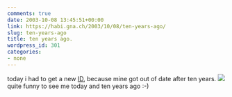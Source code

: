 ```yaml
---
comments: true
date: 2003-10-08 13:45:51+00:00
link: https://habi.gna.ch/2003/10/08/ten-years-ago/
slug: ten-years-ago
title: ten years ago.
wordpress_id: 301
categories:
- none
---
```


today i had to get a new [ID](http://bern.ch/Go.cfm?NA=C), because mine got out of date after ten years.
![](https://habi.gna.ch/blog/images/habi.habi.jpg)
quite funny to see me today and ten years ago :-)
